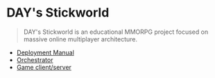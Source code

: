 # DAY's Stickworld
> DAY's Stickworld is an educational MMORPG project focused on massive online multiplayer architecture.

- [Deployment Manual](https://github.com/days-stickworld/deployment-manual)
- [Orchestrator](https://github.com/days-stickworld/orchestrator)
- [Game client/server](https://github.com/days-stickworld/game)
